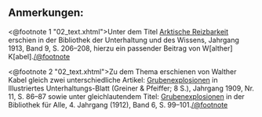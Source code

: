 Anmerkungen:
------------

<@footnote 1 "02_text.xhtml">Unter dem Titel 
<a href="http://www.walther-kabel.de/node/316" class="none;">Arktische Reizbarkeit</a>
erschien in der Bibliothek der Unterhaltung und des Wissens, Jahrgang 1913, Band 9,
S. 206–208, hierzu ein passender Beitrag von W[alther] K[abel].</@footnote>

<@footnote 2 "02_text.xhtml">Zu dem Thema erschienen von Walther Kabel gleich zwei
unterschiedliche Artikel:
<a href="http://www.walther-kabel.de/node/742" class="none;">Grubenexplosionen</a> in Illustriertes
Unterhaltungs-Blatt (Greiner &amp; Pfeiffer; 8 S.), Jahrgang 1909, Nr. 11, S. 86–87
sowie unter gleichlautendem Titel:
<a href="http://www.walther-kabel.de/node/491" class="none;">Grubenexplosionen</a> in der Bibliothek für
Alle, 4. Jahrgang (1912), Band 6, S. 99–101.</@footnote>

